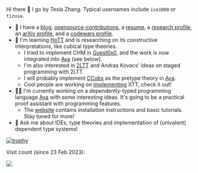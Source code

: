Hi there 👋 I go by Tesla Zhang. Typical usernames include `ice1000` or `tizusa`.

+ 🌱 I have a [blog], [opensource-contributions], a [resume], a [research profile], an [arXiv profile], and a [codewars profile].
+ 🤔 I'm learning [HoTT] and is researching on its constructive interpretations, like cubical type theories.
  + I tried to implement CHM in [Guest0x0], and the work is now integrated into [Aya] (see below).
  + I'm also interested in [2LTT] and Andras Kovacs' ideas on staged programming with 2LTT.
  + I will probably implement [CCobs] as the pretype theory in [Aya].
  + Cool people are working on [implementing][XTT-impl] XTT, check it out!
+ 👨‍💻 I'm currently working on a dependently-typed programming language [Aya] with some interesting ideas.
  It's going to be a practical proof assistant with programming features.
  + The [website][AyaWeb] contains installation instructions and basic tutorials. Stay tuned for more!
+ 💬 Ask me about IDEs, type theories and implementation of (univalent) dependent type systems!

[![trophy](https://github-profile-trophy.vercel.app/?username=ice1000)](https://github.com/ryo-ma/github-profile-trophy)

 [blog]: https://ice1000.org
 [opensource-contributions]: https://ice1000.org/opensource-contributions
 [resume]: https://github.com/ice1000/resume
 [Guest0x0]: https://github.com/ice1000/guest0x0
 [research profile]: https://personal.psu.edu/yqz5714
 [arXiv profile]: https://arxiv.org/a/zhang_t_4
 [codewars profile]: https://www.codewars.com/users/ice1000
 [HoTT]: https://homotopytypetheory.org
 [Aya]: https://github.com/aya-prover/aya-dev
 [2LTT]: https://ncatlab.org/nlab/show/two-level+type+theory
 [XTT]: https://arxiv.org/abs/2003.01491
 [XTT-impl]: https://github.com/mb64/xtt
 [CCobs]: https://popl23.sigplan.org/details/POPL-2023-popl-research-papers/74/Impredicative-Observational-Equality
 [AyaWeb]: https://www.aya-prover.org

Visit count (since 23 Feb 2023):

![](https://count.getloli.com/get/@ice1000?theme=moebooru)
